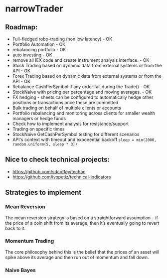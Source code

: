 # narrowTrader

## Roadmap:
- Full-fledged robo-trading (non low latency) - OK
- Portfolio Automation - OK
- rebalancing portfolio - OK
- auto investing - OK
- remove all IEX code and create Instrument analysis interface. - OK
- Stock Trading based on dynamic data from external systems or from the API - OK
- Forex Trading based on dynamic data from external systems or from the API - OK
- Rebalance CashPerSymbol if any order fail during the Trade() - OK
- StockNaive with pricing per percentage and moving averages. - OK
- FX hedging - sheets can be configured to automatically hedge other positions or transactions once these are committed
- Bulk trading on behalf of multiple clients or accounts
- Portfolio rebalancing and monitoring across clients for smaller wealth managers or hedge funds
- Check how to implement analysis for resistance/support
- Trading on specific times
- StockNaive GetCashPerSymbol testing for different scenarios
- API's context with timeout and exponential backoff 
  `sleep = min(2000, random.uniform(5, sleep * 3))`

## Nice to check technical projects:
- https://github.com/sdcoffey/techan
- https://github.com/ivopetiz/technical-indicators

## Strategies to implement
### Mean Reversion
The mean reversion strategy is based on a straightforward assumption – if the price of a coin shift from its average, then it’s eventually going to revert back to it. 

### Momentum Trading
The core philosophy behind this is the belief that the prices of an asset will spike above its average and then run out of momentum and fall down. 

### Naive Bayes
